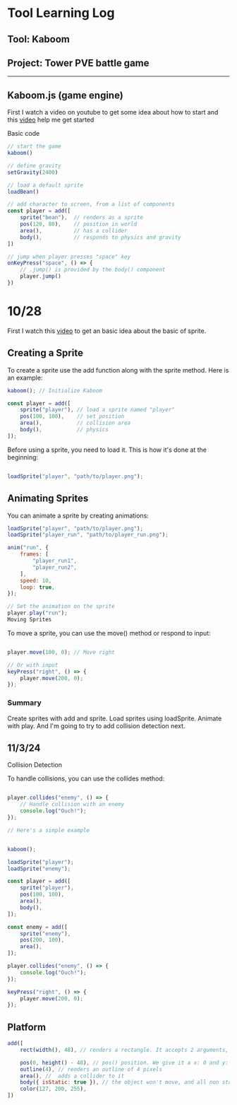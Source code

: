 # Tool Learning Log

## Tool: **Kaboom**

## Project: **Tower PVE battle game**

---
## Kaboom.js (game engine)

First I watch a video on youtube to get some idea about how to start and this [video](https://www.youtube.com/watch?v=r9I4DuGmJ2Y) help me get started





Basic code
```js
// start the game
kaboom()

// define gravity
setGravity(2400)

// load a default sprite
loadBean()

// add character to screen, from a list of components
const player = add([
    sprite("bean"),  // renders as a sprite
    pos(120, 80),    // position in world
    area(),          // has a collider
    body(),          // responds to physics and gravity
])

// jump when player presses "space" key
onKeyPress("space", () => {
    // .jump() is provided by the body() component
    player.jump()
})
```
# 10/28
First I watch this [video](https://www.youtube.com/watch?v=n-q0pKGhxyw) to get an basic idea about the basic of sprite.

## Creating a Sprite
To create a sprite use the add function along with the sprite method. Here is an example:

```js
kaboom(); // Initialize Kaboom

const player = add([
    sprite("player"), // load a sprite named "player"
    pos(100, 100),    // set position
    area(),           // collision area
    body(),           // physics
]);
```

Before using a sprite, you need to load it. This is how it's done at the beginning:

```js

loadSprite("player", "path/to/player.png");

```
## Animating Sprites
You can animate a sprite by creating animations:

```js
loadSprite("player", "path/to/player.png");
loadSprite("player_run", "path/to/player_run.png");

anim("run", {
    frames: [
        "player_run1",
        "player_run2",
    ],
    speed: 10,
    loop: true,
});

// Set the animation on the sprite
player.play("run");
Moving Sprites

```

To move a sprite, you can use the move() method or respond to input:

```js

player.move(100, 0); // Move right

// Or with input
keyPress("right", () => {
    player.move(200, 0);
});

```

### Summary
Create sprites with add and sprite. Load sprites using loadSprite. Animate with play. And I'm going to try to add collision detection next.








<!-- 
* Links you used today (websites, videos, etc)
* Things you tried, progress you made, etc
* Challenges, a-ha moments, etc
* Questions you still have
* What you're going to try next
-->


## 11/3/24


Collision Detection 

To handle collisions, you can use the collides method: 

```js

player.collides("enemy", () => {
    // Handle collision with an enemy
    console.log("Ouch!");
});

// Here's a simple example


kaboom();

loadSprite("player");
loadSprite("enemy");

const player = add([
    sprite("player"),
    pos(100, 100),
    area(),
    body(),
]);

const enemy = add([
    sprite("enemy"),
    pos(200, 100),
    area(),
]);

player.collides("enemy", () => {
    console.log("Ouch!");
});

keyPress("right", () => {
    player.move(200, 0);
});


```

## Platform
```js
add([
    rect(width(), 48), // renders a rectangle. It accepts 2 arguments, the width and height, which we give it the game width (returned by width()) and height of 48 pixels

    pos(0, height() - 48), // pos() position. We give it a x: 0 and y: height() - 48 so it sits right on the bottom of the screen
    outline(4), // renders an outline of 4 pixels
    area(), //  adds a collider to it
    body({ isStatic: true }), // the object won't move, and all non static objects won't move past it
    color(127, 200, 255),
])

```



